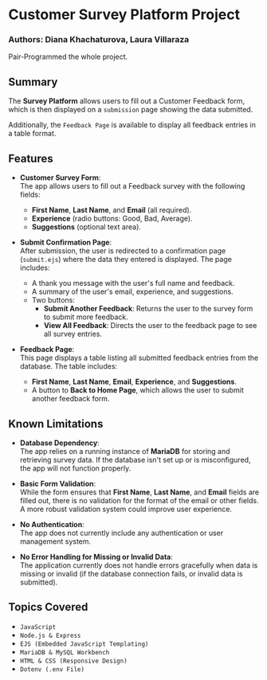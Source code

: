 # Customer Survey Platform Project

### Authors: Diana Khachaturova, Laura Villaraza 
Pair-Programmed the whole project.

## Summary

The **Survey Platform** allows users to fill out a Customer Feedback form, which is then displayed on a `submission` page showing the data submitted. 

Additionally, the `Feedback Page` is available to display all feedback entries in a table format.

## Features

- **Customer Survey Form**:  
  The app allows users to fill out a Feedback survey with the following fields:
  - **First Name**, **Last Name**, and **Email** (all required).
  - **Experience** (radio buttons: Good, Bad, Average).
  - **Suggestions** (optional text area).

- **Submit Confirmation Page**:  
  After submission, the user is redirected to a confirmation page (`submit.ejs`) where the data they entered is displayed. The page includes:
  - A thank you message with the user's full name and feedback.
  - A summary of the user's email, experience, and suggestions.
  - Two buttons:
    - **Submit Another Feedback**: Returns the user to the survey form to submit more feedback.
    - **View All Feedback**: Directs the user to the feedback page to see all survey entries.

- **Feedback Page**:  
  This page displays a table listing all submitted feedback entries from the database. The table includes:
  - **First Name**, **Last Name**, **Email**, **Experience**, and **Suggestions**.
  - A button to **Back to Home Page**, which allows the user to submit another feedback form.

## Known Limitations

- **Database Dependency**:  
  The app relies on a running instance of **MariaDB** for storing and retrieving survey data. If the database isn't set up or is misconfigured, the app will not function properly.

- **Basic Form Validation**:  
  While the form ensures that **First Name**, **Last Name**, and **Email** fields are filled out, there is no validation for the format of the email or other fields. A more robust validation system could improve user experience.

- **No Authentication**:  
  The app does not currently include any authentication or user management system.

- **No Error Handling for Missing or Invalid Data**:  
  The application currently does not handle errors gracefully when data is missing or invalid (if the database connection fails, or invalid data is submitted).

## Topics Covered
- `JavaScript`
- `Node.js & Express`
- `EJS (Embedded JavaScript Templating)`
- `MariaDB & MySQL Workbench`
- `HTML & CSS (Responsive Design)`
- `Dotenv (.env File)`
